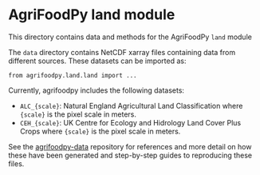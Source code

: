 # AgriFoodPy land module

This directory contains data and methods for the AgriFoodPy `land` module

The `data` directory contains NetCDF xarray files containing data from different sources.
These datasets can be imported as:

```
from agrifoodpy.land.land import ...
```

Currently, agrifoodpy includes the following datasets:

- `ALC_{scale}`: Natural England Agricultural Land Classification where `{scale}` is the pixel scale in meters.
- `CEH_{scale}`: UK Centre for Ecology and Hidrology Land Cover Plus Crops where `{scale}` is the pixel scale in meters.

See the [agrifoodpy-data](https://github.com/FixOurFood/agrifoodpy-data) repository for references and more detail on how these have been generated and step-by-step guides to reproducing these files.


